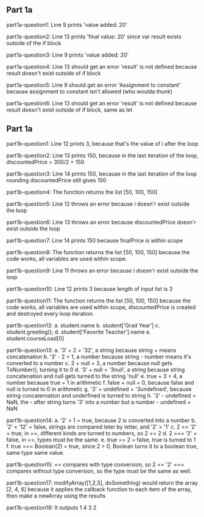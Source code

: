  ## Part 1a
part1a-question1:
  Line 9 prints 'value added: 20'
  
part1a-question2:
  Line 13 prints 'final value: 20' since var result exists outside of the if block
  
part1a-question3:
  Line 9 prints 'value added: 20'  
  
part1a-question4:
  Line 13 should get an error 'result' is not defined because result doesn't exist outside of if block
  
part1a-question5:
  Line 9 should get an error 'Assignment to constant' because assignment to constant isn't allowed (who woulda thunk) 
  
part1a-question6:
  Line 13 should get an error 'result' is not defined because result doesn't exist outside of if block, same as let
 
 
 ## Part 1a
 
part1b-question1:
  Line 12 prints 3, because that's the value of i after the loop
  
part1b-question2:
  Line 13 prints 150, because in the last iteration of the loop, discountedPrice = 300/2 = 150
  
part1b-question3:
  Line 14 prints 150, because in the last iteration of the loop rounding discountedPrice still gives 150
  
part1b-question4:
  The function returns the list [50, 100, 150]

part1b-question5:
  Line 12 throws an error because i doesn'r exist outside the loop

part1b-question6:
  Line 13 throws an error because discountedPrice doesn'r exist outside the loop
  
part1b-question7:
  Line 14 prints 150 because finalPrice is within scope
  
part1b-question8:
  The function returns the list [50, 100, 150] because the code works, all variables are used within scope.
  
part1b-question9:
  Line 11 throws an error because i doesn'r exist outside the loop
  
part1b-question10:
  Line 12 prints 3 because length of input list is 3

part1b-question11:
  The function returns the list [50, 100, 150] because the code works, all variables are used within scope, 
  discountedPrice is created and destroyed every loop iteration.
  
part1b-question12:
  a. student.name
  b. student['Grad Year']
  c. student.greeting();
  d. student['Favorite Teacher'].name
  e. student.courseLoad[0]
  
part1b-question13:
  a. ‘3’ + 2 = '32', a string because string + means concatenation
  b. ‘3’ - 2 = 1, a number because string - number means it's converted to a number
  c. 3 + null = 3, a number because null gets ToNumber(), turning it to 0 
  d. ‘3’ + null = '3null', a string because string concatenation and null gets turned to the string 'null'
  e. true + 3 = 4, a number because true = 1 in arithmetic
  f. false + null = 0, because false and null is turned to 0 in arithmetic
  g. '3' + undefined = '3undefined', because string concaternation and underfined is turned to string
  h. '3' - undefined = NaN, the - after string turns '3' into a number but a number - undefined = NaN

part1b-question14:
  a. ‘2’ > 1 = true, because 2 is converted into a number
  b. ‘2’ < ‘12’ = false, strings are compared leter by letter, and '2' > '1' 
  c. 2 == ‘2’ = true, in ==, different kinds are turned to numbers, so 2 == 2
  d. 2 === ‘2’ = false, in ==, types must be the same. 
  e. true == 2 = false, true is turned to 1
  f. true === Boolean(2) = true, since 2 > 0, Boolean turns it to a boolean true, same type same value. 
  
part1b-question15:
  == compares with type conversion, so 2 == '2'
  === compares without type conversion, so the type must be the same as well.

part1b-question17:
 modifyArray([1,2,3], doSomething) would return the array [2, 4, 6] because it applies the callback function to each item of the array,
   then make a newArray using the results

part1b-question19:
 It outputs 1 4 3 2

